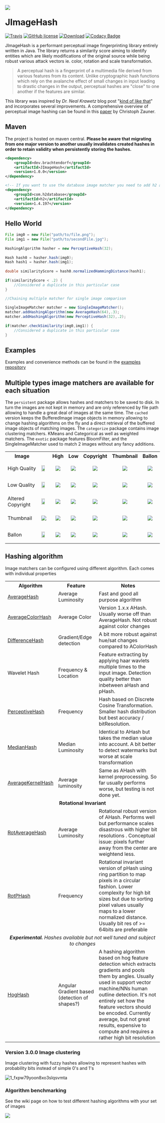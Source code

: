 <img align=left src = "https://user-images.githubusercontent.com/9025925/48595271-388ba280-e954-11e8-8bc6-8b8afe108682.png" />

# JImageHash

[![Travis](https://travis-ci.org/KilianB/JImageHash.svg?branch=master)](https://travis-ci.org/KilianB/JImageHash)
[![GitHub license](https://img.shields.io/github/license/KilianB/JImageHash.svg)](https://github.com/KilianB/JImageHash/blob/master/LICENSE)
[![Download](https://api.bintray.com/packages/kilianb/maven/JImageHash/images/download.svg)](https://bintray.com/kilianb/maven/JImageHash/_latestVersion)
[![Codacy Badge](https://api.codacy.com/project/badge/Grade/3c7db745b9ff4dd9b89484a6aa46ad2f)](https://www.codacy.com/app/KilianB/JImageHash?utm_source=github.com&amp;utm_medium=referral&amp;utm_content=KilianB/JImageHash&amp;utm_campaign=Badge_Grade)

JImageHash is a performant perceptual image fingerprinting library entirely written in Java. The library returns a similarity score aiming to identify entities which are likely modifications of the original source while being robust various attack vectors ie. color, rotation and scale transformation.

>  A perceptual hash is a fingerprint of a multimedia file derived from various features from its content. Unlike cryptographic hash functions which rely on the avalanche effect of small changes in input leading to drastic changes in the output, perceptual hashes are "close" to one another if the features are similar.

This library was inspired by _Dr. Neal Krawetz_ blog post "<a href="http://www.hackerfactor.com/blog/index.php?/archives/529-Kind-of-Like-That.html">kind of like that</a>" and incorporates several improvements. A comprehensive overview of perceptual image hashing can be found in this <a href="https://www.phash.org/docs/pubs/thesis_zauner.pdf">paper</a> by Christoph Zauner. 

## Maven

The project is hosted on maven central. __Please be aware that migrating from one major version to another usually invalidates created hashes in order to retain validity when persistently storing the hashes.__

````XML
<dependency>
	<groupId>dev.brachtendorf</groupId>
	<artifactId>JImageHash</artifactId>
	<version>1.0.0</version>
</dependency>

<!-- If you want to use the database image matcher you need to add h2 as well -->
<dependency>
	<groupId>com.h2database</groupId>
	<artifactId>h2</artifactId>
	<version>1.4.197</version>
</dependency>
````

## Hello World

````Java
File img0 = new File("path/to/file.png");
File img1 = new File("path/to/secondFile.jpg");
		
HashingAlgorithm hasher = new PerceptiveHash(32);
		
Hash hash0 = hasher.hash(img0);
Hash hash1 = hasher.hash(img1);
		
double similarityScore = hash0.normalizedHammingDistance(hash1);
		
if(similarityScore < .2) {
    //Considered a duplicate in this particular case
}
		
//Chaining multiple matcher for single image comparison

SingleImageMatcher matcher = new SingleImageMatcher();
matcher.addHashingAlgorithm(new AverageHash(64),.3);
matcher.addHashingAlgorithm(new PerceptiveHash(32),.2);
		
if(matcher.checkSimilarity(img0,img1)) {
    //Considered a duplicate in this particular case
}
````

## Examples

Examples and convenience methods can be found in the [examples repository](https://github.com/KilianB/JImageHash-Examples) 


## Multiple types image matchers are available for each situation

The `persistent` package allows hashes and matchers to be saved to disk. In turn the images are not kept in memory and are only referenced by file path allowing to handle a great deal of images
at the same time.
The `cached` version keeps the BufferedImage image objects in memory allowing to change hashing algorithms on the fly and a direct retrieval of the buffered image objects of matching images.
The `categorize` package contains image clustering matchers. KMeans and Categorical as well as weighted matchers.
The `exotic` package features BloomFilter, and the SingleImageMatcher used to match 2 images without any fancy additions.

<table>
<tr> <th>Image</th>  <th></th> <th>High</th> <th>Low</th> <th>Copyright</th> <th>Thumbnail</th> <th>Ballon</th> </tr>

<tr> <td>High Quality</td>  <td><img width= 75% src="https://user-images.githubusercontent.com/9025925/36542413-046d8116-17e1-11e8-93ed-210f65293d51.jpg"></td> 
	<td><p align="center"><image src="https://via.placeholder.com/30/228B22?text=+"/></p></td> 
	<td><p align="center"><image src="https://via.placeholder.com/30/228B22?text=+"/></p></td> 
	<td><p align="center"><image src="https://via.placeholder.com/30/228B22?text=+"/></p></td> 
	<td><p align="center"><image src="https://via.placeholder.com/30/228B22?text=+"/></p></td> 
	<td><p align="center"><image src="https://via.placeholder.com/30/DC143C?text=+"/></p></td> 
</tr> 
<tr> <td>Low Quality</td>  <td><img width= 75% src="https://user-images.githubusercontent.com/9025925/36542414-0498079c-17e1-11e8-9224-a9852797b96f.jpg"></td> 
<td><p align="center"><image src="https://via.placeholder.com/30/228B22?text=+"/></p></td> 
	<td><p align="center"><image src="https://via.placeholder.com/30/228B22?text=+"/></p></td> 
	<td><p align="center"><image src="https://via.placeholder.com/30/228B22?text=+"/></p></td> 
	<td><p align="center"><image src="https://via.placeholder.com/30/228B22?text=+"/></p></td> 
	<td><p align="center"><image src="https://via.placeholder.com/30/DC143C?text=+"/></p></td>
</tr> 

 <tr> <td>Altered Copyright</td>  <td><img width= 75% src="https://user-images.githubusercontent.com/9025925/36542411-0438eb36-17e1-11e8-9a59-2c69937560bf.jpg"> </td> 
<td><p align="center"><image src="https://via.placeholder.com/30/228B22?text=+"/></p></td> 
	<td><p align="center"><image src="https://via.placeholder.com/30/228B22?text=+"/></p></td> 
	<td><p align="center"><image src="https://via.placeholder.com/30/228B22?text=+"/></p></td> 
	<td><p align="center"><image src="https://via.placeholder.com/30/228B22?text=+"/></p></td> 
	<td><p align="center"><image src="https://via.placeholder.com/30/DC143C?text=+"/></p></td>
</tr> 

<tr> <td>Thumbnail</td>  <td><img src="https://user-images.githubusercontent.com/9025925/36542415-04ca8078-17e1-11e8-9be4-9a90b08c404b.jpg"></td> 
<td><p align="center"><image src="https://via.placeholder.com/30/228B22?text=+"/></p></td> 
	<td><p align="center"><image src="https://via.placeholder.com/30/228B22?text=+"/></p></td> 
	<td><p align="center"><image src="https://via.placeholder.com/30/228B22?text=+"/></p></td> 
	<td><p align="center"><image src="https://via.placeholder.com/30/228B22?text=+"/></p></td> 
	<td><p align="center"><image src="https://via.placeholder.com/30/DC143C?text=+"/></p></td>
</tr> 
	
<tr> <td>Ballon</td>  <td><img width= 75% src="https://user-images.githubusercontent.com/9025925/36542417-04f3e6a2-17e1-11e8-91b2-50f9961524b4.jpg"></td> 
<td><p align="center"><image src="https://via.placeholder.com/30/DC143C?text=+"/></p></td> 
	<td><p align="center"><image src="https://via.placeholder.com/30/DC143C?text=+"/></p></td> 
	<td><p align="center"><image src="https://via.placeholder.com/30/DC143C?text=+"/></p></td> 
	<td><p align="center"><image src="https://via.placeholder.com/30/DC143C?text=+"/></p></td> 
	<td><p align="center"><image src="https://via.placeholder.com/30/228B22?text=+"/></p></td>
</tr> 
	
</table>


## Hashing algorithm

Image matchers can be configured using different algorithm. Each comes with individual properties
<table>
  <tr><th>Algorithm</th>  <th>Feature</th><th>Notes</th> </tr>
  <tr><td><a href="https://github.com/KilianB/JImageHash/wiki/Hashing-Algorithms#averagehash-averagekernelhash-medianhash-averagecolorhash">AverageHash</a></td>  <td>Average Luminosity</td> <td>Fast and good all purpose algorithm</td> </tr>
  <tr><td><a href="https://github.com/KilianB/JImageHash/wiki/Hashing-Algorithms#averagehash-averagekernelhash-medianhash-averagecolorhash">AverageColorHash</a></td>  <td>Average Color</td> <td>Version 1.x.x AHash. Usually worse off than AverageHash. Not robust against color changes</td> </tr>
  <tr><td><a href="https://github.com/KilianB/JImageHash/wiki/Hashing-Algorithms#differencehash">DifferenceHash</a></td> <td>Gradient/Edge detection</td> <td>A bit more robust against hue/sat changes compared to AColorHash </td> </tr>
  <tr><td>Wavelet Hash</td> <td>Frequency & Location</td> <td>Feature extracting by applying haar wavlets multiple times to the input image. Detection quality better than inbetween aHash and pHash.</td> </tr>
  <tr><td><a href="https://github.com/KilianB/JImageHash/wiki/Hashing-Algorithms#perceptive-hash">PerceptiveHash</a></td> <td>Frequency</td> <td>Hash based on Discrete Cosine Transformation. Smaller hash distribution but best accuracy / bitResolution.</td> </tr>
  <tr><td><a href="https://github.com/KilianB/JImageHash/wiki/Hashing-Algorithms#averagehash-averagekernelhash-medianhash-averagecolorhash">MedianHash</a></td> <td>Median Luminosity</td> <td>Identical to AHash but takes the median value into account. A bit better to detect watermarks but worse at scale transformation</td> </tr>
  <tr><td><a href="https://github.com/KilianB/JImageHash/wiki/Hashing-Algorithms#averagehash-averagekernelhash-medianhash-averagecolorhash">AverageKernelHash</a></td>  <td>Average luminosity </td> <td>Same as AHash with kernel preprocessing. So far usually performs worse, but testing is not done yet.</td> </tr>
  <tr><td colspan=3 align=center><b>Rotational Invariant</b></td></tr>
  <tr><td><a href="https://github.com/KilianB/JImageHash/wiki/Hashing-Algorithms#rotphash">RotAverageHash</a></td>  <td>Average Luminosity</td> <td>Rotational robust version of AHash. Performs well but performance scales disastrous with higher bit resolutions . Conceptual issue: pixels further away from the center are weightend less.</td> </tr>
  <tr><td><a href="https://github.com/KilianB/JImageHash/wiki/Hashing-Algorithms#rotphash">RotPHash</a></td> <td>Frequency</td> <td> Rotational invariant version of pHash using ring partition to map pixels in a circular fashion. Lower complexity for high bit sizes but due to sorting pixel values usually maps to a lower normalized distance. Usually bit res of >= 64bits are preferable</td> </tr>  
   <tr><td colspan=3 align="center"><i><b>Experimental.</b> Hashes available but not well tuned and subject to changes</i></td></tr>
  <tr><td><a href="https://github.com/KilianB/JImageHash/wiki/Hashing-Algorithms#hoghash">HogHash</a></td> <td>Angular Gradient based (detection of shapes?) </td> <td>A hashing algorithm based on hog feature detection which extracts gradients and pools them by angles. Usually used in support vector machine/NNs human outline detection. It's not entirely set how the feature vectors should be encoded. Currently average, but not great results, expensive to compute and requires a rather high bit resolution</td> </tr>  
</table>

### Version 3.0.0 Image clustering

Image clustering with fuzzy hashes allowing to represent hashes with probability bits instead of simple 0's and 1's

![1_fxpw79yoon8xo3slqsvmta](https://user-images.githubusercontent.com/9025925/51272388-439d9600-19ca-11e9-8220-fe3539ed6061.png)


### Algorithm benchmarking 

See the wiki page on how to test different hashing algorithms with your set of images

<img src="https://user-images.githubusercontent.com/9025925/49185669-c14a0b80-f362-11e8-92fa-d51a20476937.jpg" />

